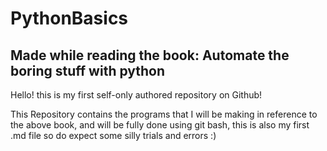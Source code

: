 # PythonBasics
## Made while reading the book: Automate the boring stuff with python

Hello! this is my first self-only authored repository on Github!

This Repository contains the programs that I will be making in reference to the above book, and will be fully done using git bash, this is also my first .md file so do expect some silly trials and errors :)

